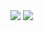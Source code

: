 <img src="https://capsule-render.vercel.app/api?type=waving&color=99CCFF&height=250&section=header&text=DaegyoJung&fontSize=75&fontColor=FFFFFF&animation=scaleIn"/>














<img src="https://capsule-render.vercel.app/api?type=waving&color=99CCFF&height=150&section=footer" />

